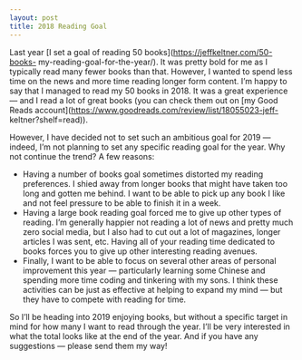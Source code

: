 ```yaml
---
layout: post
title: 2018 Reading Goal
---
```


Last year [I set a goal of reading 50 books](https://jeffkeltner.com/50-books-
my-reading-goal-for-the-year/). It was pretty bold for me as I typically read
many fewer books than that. However, I wanted to spend less time on the news
and more time reading longer form content. I’m happy to say that I managed to
read my 50 books in 2018. It was a great experience — and I read a lot of
great books (you can check them out on [my Good Reads
account](https://www.goodreads.com/review/list/18055023-jeff-
keltner?shelf=read)).

However, I have decided not to set such an ambitious goal for 2019 — indeed,
I’m not planning to set any specific reading goal for the year. Why not
continue the trend? A few reasons:

  * Having a number of books goal sometimes distorted my reading preferences. I shied away from longer books that might have taken too long and gotten me behind. I want to be able to pick up any book I like and not feel pressure to be able to finish it in a week.
  * Having a large book reading goal forced me to give up other types of reading. I’m generally happier not reading a lot of news and pretty much zero social media, but I also had to cut out a lot of magazines, longer articles I was sent, etc. Having all of your reading time dedicated to books forces you to give up other interesting reading avenues.
  * Finally, I want to be able to focus on several other areas of personal improvement this year — particularly learning some Chinese and spending more time coding and tinkering with my sons. I think these activities can be just as effective at helping to expand my mind — but they have to compete with reading for time.

So I’ll be heading into 2019 enjoying books, but without a specific target in
mind for how many I want to read through the year. I’ll be very interested in
what the total looks like at the end of the year. And if you have any
suggestions — please send them my way!

